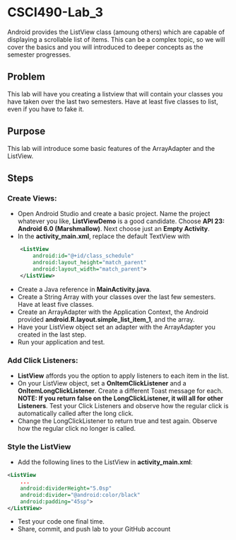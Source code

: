# CSCI490-Lab_3

Android provides the ListView class (amoung others) which are capable of displaying a scrollable list of items. This can be a complex topic, so we will cover the basics and you will introduced to deeper concepts as the semester progresses.

## Problem
This lab will have you creating a listview that will contain your classes you have taken over the last two semesters. Have at least five classes to list, even if you have to fake it.

## Purpose
This lab will introduce some basic features of the ArrayAdapter and the ListView.  

## Steps
### Create Views:
* Open Android Studio and create a basic project. Name the project whatever you like, **ListViewDemo** is a good candidate. Choose **API 23: Android 6.0 (Marshmallow)**. Next choose just an **Empty Activity**.
* In the **activity_main.xml**, replace the default TextView with 
```xml 
    <ListView
        android:id="@+id/class_schedule"
        android:layout_height="match_parent"
        android:layout_width="match_parent">
    </ListView> 
 ```
* Create a Java reference in **MainActivity.java**.
* Create a String Array with your classes over the last few semesters. Have at least five classes.
* Create an ArrayAdapter with the Application Context, the Android provided **android.R.layout.simple_list_item_1**, and the array.
* Have your ListView object set an adapter with the ArrayAdapter you created in the last step.
* Run your application and test.

### Add Click Listeners:
* **ListView** affords you the option to apply listeners to each item in the list. 
* On your ListView object, set a **OnItemClickListener** and a **OnItemLongClickListener**. Create a different Toast message for each. **NOTE: If you return false on the LongClickListener, it will all for other Listeners**. Test your Click Listeners and observe how the regular click is automatically called after the long click.
* Change the LongClickListener to return true and test again. Observe how the regular click no longer is called.

### Style the ListView
* Add the following lines to the ListView in **activity_main.xml**:
```xml
<ListView
    ...
    android:dividerHeight="5.0sp"
    android:divider="@android:color/black"
    android:padding="45sp">
</ListView>
```
* Test your code one final time.
* Share, commit, and push lab to your GitHub account
